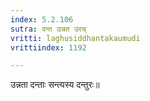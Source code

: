 ```yaml
---
index: 5.2.106
sutra: दन्त उन्नत उरच्
vritti: laghusiddhantakaumudi
vrittiindex: 1192

---
```

उन्नता दन्ताः सन्त्यस्य दन्तुरः॥